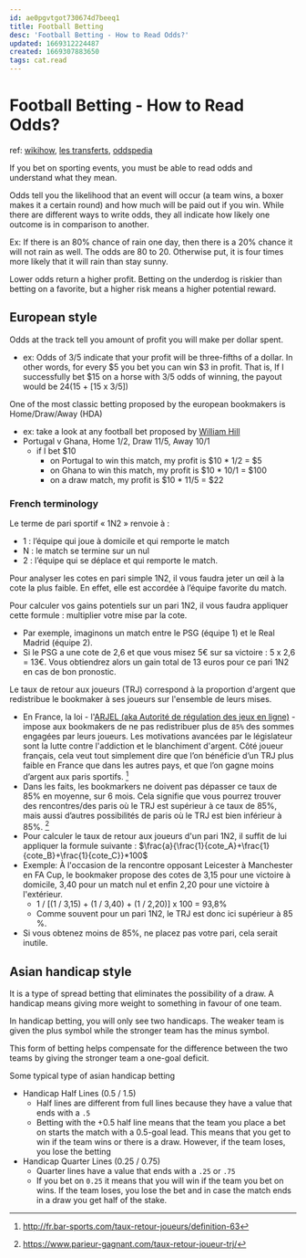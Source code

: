 ```yaml
---
id: ae0pgvtgot730674d7beeq1
title: Football Betting
desc: 'Football Betting - How to Read Odds?'
updated: 1669312224487
created: 1669307883650
tags: cat.read
---
```

# Football Betting - How to Read Odds?

ref: [wikihow](https://www.wikihow.com/Read-Odds), [les transferts](https://www.les-transferts.com/paris-sportifs/comment-parier/pari-1n2.html), [oddspedia](https://oddspedia.com/betting/markets/asian-handicap)

If you bet on sporting events, you must be able to read odds and understand what they mean.

Odds tell you the likelihood that an event will occur (a team wins, a boxer makes it a certain round) and how much will be paid out if you win. While there are different ways to write odds, they all indicate how likely one outcome is in comparison to another.

Ex: If there is an 80% chance of rain one day, then there is a 20% chance it will not rain as well. The odds are 80 to 20. Otherwise put, it is four times more likely that it will rain than stay sunny.

Lower odds return a higher profit. Betting on the underdog is riskier than betting on a favorite, but a higher risk means a higher potential reward.

## European style

Odds at the track tell you amount of profit you will make per dollar spent.
- ex: Odds of 3/5 indicate that your profit will be three-fifths of a dollar. In other words, for every $5 you bet you can win $3 in profit. That is, If I successfully bet $15 on a horse with 3/5 odds of winning, the payout would be $24 ($15 + [15 x 3/5])

One of the most classic betting proposed by the european bookmakers is Home/Draw/Away (HDA)
- ex: take a look at any football bet proposed by [William Hill](https://sports.williamhill.com/betting/en-gb/football)
- Portugal v Ghana, Home 1/2, Draw 11/5, Away 10/1
    - if I bet $10 
        - on Portugal to win this match, my profit is $10 * 1/2 = $5
        - on Ghana to win this match, my profit is $10 * 10/1 = $100
        - on a draw match, my profit is $10 * 11/5 = $22

### French terminology

Le terme de pari sportif « 1N2 » renvoie à :
- 1 : l’équipe qui joue à domicile et qui remporte le match
- N : le match se termine sur un nul
- 2 : l’équipe qui se déplace et qui remporte le match.

Pour analyser les cotes en pari simple 1N2, il vous faudra jeter un œil à la cote la plus faible. En effet, elle est accordée à l’équipe favorite du match.

Pour calculer vos gains potentiels sur un pari 1N2, il vous faudra appliquer cette formule : multiplier votre mise par la cote.
- Par exemple, imaginons un match entre le PSG (équipe 1) et le Real Madrid (équipe 2). 
- Si le PSG a une cote de 2,6 et que vous misez 5€ sur sa victoire : 5 x 2,6 = 13€. Vous obtiendrez alors un gain total de 13 euros pour ce pari 1N2 en cas de bon pronostic.

Le taux de retour aux joueurs (TRJ) correspond à la proportion d'argent que redistribue le bookmaker à ses joueurs sur l'ensemble de leurs mises.
- En France, la loi - l'[ARJEL (aka Autorité de régulation des jeux en ligne)](https://anj.fr/) - impose aux bookmakers de ne pas redistribuer plus de `85%` des sommes engagées par leurs joueurs. Les motivations avancées par le législateur sont la lutte contre l'addiction et le blanchiment d'argent. Côté joueur français, cela veut tout simplement dire que l’on bénéficie d’un TRJ plus faible en France que dans les autres pays, et que l’on gagne moins d’argent aux paris sportifs. [^1]
- Dans les faits, les bookmarkers ne doivent pas dépasser ce taux de 85% en moyenne, sur 6 mois. Cela signifie que vous pourrez trouver des rencontres/des paris où le TRJ est supérieur à ce taux de 85%, mais aussi d’autres possibilités de paris où le TRJ est bien inférieur à 85%. [^2]
- Pour calculer le taux de retour aux joueurs d'un pari 1N2, il suffit de lui appliquer la formule suivante :
$\frac{a}{\frac{1}{cote_A}+\frac{1}{cote_B}+\frac{1}{cote_C}}*100$
- Exemple: À l'occasion de la rencontre opposant Leicester à Manchester en FA Cup, le bookmaker propose des cotes de 3,15 pour une victoire à domicile, 3,40 pour un match nul et enfin 2,20 pour une victoire à l'extérieur.
    - 1 / [(1 / 3,15) + (1 / 3,40) + (1 / 2,20)] x 100 = 93,8%
    - Comme souvent pour un pari 1N2, le TRJ est donc ici supérieur à 85 %.
- Si vous obtenez moins de 85%, ne placez pas votre pari, cela serait inutile.

[^1]: http://fr.bar-sports.com/taux-retour-joueurs/definition-63
[^2]: https://www.parieur-gagnant.com/taux-retour-joueur-trj/

## Asian handicap style

It is a type of spread betting that eliminates the possibility of a draw. A handicap means giving more weight to something in favour of one team.

In handicap betting, you will only see two handicaps. The weaker team is given the plus symbol while the stronger team has the minus symbol.

This form of betting helps compensate for the difference between the two teams by giving the stronger team a one-goal deficit.

Some typical type of asian handicap betting
- Handicap Half Lines (0.5 / 1.5)
    - Half lines are different from full lines because they have a value that ends with a `.5`
    - Betting with the +0.5 half line means that the team you place a bet on starts the match with a 0.5-goal lead. This means that you get to win if the team wins or there is a draw. However, if the team loses, you lose the betting
- Handicap Quarter Lines (0.25 / 0.75)
    - Quarter lines have a value that ends with a `.25` or `.75`
    - If you bet on `0.25` it means that you will win if the team you bet on wins. If the team loses, you lose the bet and in case the match ends in a draw you get half of the stake.